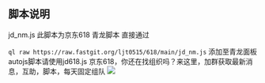 ## 脚本说明
jd_nm.js 此脚本为京东618 青龙脚本 直接通过

`ql raw https://raw.fastgit.org/ljt0515/618/main/jd_nm.js`
添加至青龙面板
autojs脚本请使用jd618.js
京东618，你还在找组织吗？来这里，加群获取最新消息，互助，脚本，每天固定组队
![](https://raw.githubusercontent.com/ljt0515/618/main/87CE36BC9B5823EF634C12F86B0DA2F0.jpg)